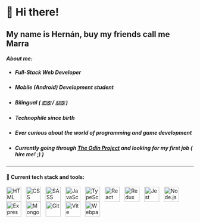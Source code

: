 # 👋 Hi there!

## **My name is Hernán, buy my friends call me Marra**

#### _About me:_

- ##### Full-Stack Web Developer
- ##### Mobile (Android) Development student
- ##### Bilingual ( 🇪🇸 / 🇺🇸 )
- ##### Technophile since birth
- ##### Ever curious about the world of programming and game development
- ##### Currently going through [The Odin Project][top] and looking for my first job ( hire me! ;) )

---

#### 🔨 ️Current tech stack and tools:

<img align='left' alt='HTML' width='40px' style='padding-right:10px;' src='https://cdn.jsdelivr.net/gh/devicons/devicon/icons/html5/html5-original.svg'/>
<img align='left' alt='CSS' width='40px' style='padding-right:10px;' src='https://cdn.jsdelivr.net/gh/devicons/devicon/icons/css3/css3-original.svg'/>
<img align='left' alt='SASS' width='40px' style='padding-right:10px;' src='https://cdn.jsdelivr.net/gh/devicons/devicon/icons/sass/sass-original.svg'/>
<img align='left' alt='JavaScript' width='40px' style='padding-right:10px;' src='https://cdn.jsdelivr.net/gh/devicons/devicon/icons/javascript/javascript-original.svg'/>
<img align='left' alt='TypeScript' width='40px' style='padding-right:10px;' src='https://cdn.jsdelivr.net/gh/devicons/devicon/icons/typescript/typescript-original.svg'/>
<img align='left' alt='React' width='40px' style='padding-right:10px;' src='https://cdn.jsdelivr.net/gh/devicons/devicon/icons/react/react-original.svg'/>
<img align='left' alt='Redux' width='40px' style='padding-right:10px;' src='https://cdn.jsdelivr.net/gh/devicons/devicon/icons/redux/redux-original.svg'/>
<img align='left' alt='Jest' width='40px' style='padding-right:10px;' src='https://cdn.jsdelivr.net/gh/devicons/devicon/icons/jest/jest-plain.svg'/>
<img align='left' alt='Node.js' width='40px' style='padding-right:10px;' src='https://cdn.jsdelivr.net/gh/devicons/devicon/icons/nodejs/nodejs-original.svg'/>
<img align='left' alt='Express' width='40px' style='padding-right:10px;' src='https://cdn.jsdelivr.net/gh/devicons/devicon/icons/express/express-original.svg'/>
<img align='left' alt='MongoDB' width='40px' style='padding-right:10px;' src='https://cdn.jsdelivr.net/gh/devicons/devicon/icons/mongodb/mongodb-original.svg'/>
<img align='left' alt='Git' width='40px' style='padding-right:10px;' src='https://cdn.jsdelivr.net/gh/devicons/devicon/icons/git/git-original.svg'/>
<img align='left' alt='Vite' width='40px' style='padding-right:10px;' src='https://vite-plugin-ssr.com/assets/vite.17e50649.svg'/>
<img align='left' alt='Webpack' width='40px' style='padding-right:10px;' src='https://cdn.jsdelivr.net/gh/devicons/devicon/icons/webpack/webpack-original.svg'/>

[top]: https://www.theodinproject.com
